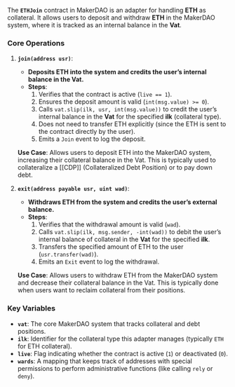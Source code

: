 The **`ETHJoin`** contract in MakerDAO is an adapter for handling **ETH** as collateral. It allows users to deposit and withdraw **ETH** in the MakerDAO system, where it is tracked as an internal balance in the **Vat**.

### **Core Operations**

1. **`join(address usr)`**:
    
    - **Deposits ETH into the system and credits the user’s internal balance in the Vat.**
    - **Steps**:
        1. Verifies that the contract is active (`live == 1`).
        2. Ensures the deposit amount is valid (`int(msg.value) >= 0`).
        3. Calls `vat.slip(ilk, usr, int(msg.value))` to credit the user’s internal balance in the **Vat** for the specified **ilk** (collateral type).
        4. Does not need to transfer ETH explicitly (since the ETH is sent to the contract directly by the user).
        5. Emits a `Join` event to log the deposit.
    
    **Use Case**: Allows users to deposit ETH into the MakerDAO system, increasing their collateral balance in the Vat. This is typically used to collateralize a [[CDP]] (Collateralized Debt Position) or to pay down debt.
    
2. **`exit(address payable usr, uint wad)`**:
    
    - **Withdraws ETH from the system and credits the user’s external balance.**
    - **Steps**:
        1. Verifies that the withdrawal amount is valid (`wad`).
        2. Calls `vat.slip(ilk, msg.sender, -int(wad))` to debit the user’s internal balance of collateral in the **Vat** for the specified **ilk**.
        3. Transfers the specified amount of ETH to the user (`usr.transfer(wad)`).
        4. Emits an `Exit` event to log the withdrawal.
    
    **Use Case**: Allows users to withdraw ETH from the MakerDAO system and decrease their collateral balance in the Vat. This is typically done when users want to reclaim collateral from their positions.

### **Key Variables**

- **`vat`**: The core MakerDAO system that tracks collateral and debt positions.
- **`ilk`**: Identifier for the collateral type this adapter manages (typically `ETH` for ETH collateral).
- **`live`**: Flag indicating whether the contract is active (`1`) or deactivated (`0`).
- **`wards`**: A mapping that keeps track of addresses with special permissions to perform administrative functions (like calling `rely` or `deny`).